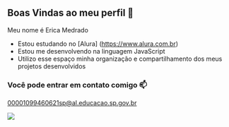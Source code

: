 ## Boas Vindas ao meu perfil 🥀

Meu nome é Erica Medrado 

- Estou estudando no [Alura] (https://www.alura.com.br)
- Estou me desenvolvendo na linguagem JavaScript
- Utilizo esse espaço minha organização e compartilhamento dos meus projetos desenvolvidos

### Você pode entrar em contato comigo 📫

00001099460621sp@al.educacao.sp.gov.br


![](https://media1.tenor.com/m/MFt1WVDeUhUAAAAd/smol-illegally-smol-cat.gif)
